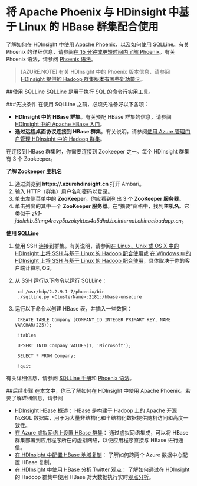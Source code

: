 <!-- not suitable for Mooncake -->

<properties 
   pageTitle="在 HDInsight 中使用 Apache Phoenix 和 SQuirreL | Azure" 
   description="了解如何在 HDInsight 中使用 Apache Phoenix，以及如何在工作站上安装和配置 SQuirreL 以连接到 HDInsight 中的 HBase 群集。" 
   services="hdinsight" 
   documentationCenter="" 
   authors="mumian" 
   manager="paulettm" 
   editor="cgronlun"/>

<tags
	ms.service="hdinsight"
	ms.date="03/04/2016"
	wacn.date="02/06/2017"/>

# 将 Apache Phoenix 与 HDinsight 中基于 Linux 的 HBase 群集配合使用  

了解如何在 HDInsight 中使用 [Apache Phoenix](http://phoenix.apache.org/)，以及如何使用 SQLLine。有关 Phoenix 的详细信息，请参阅[在 15 分钟或更短时间内了解 Phoenix](http://phoenix.apache.org/Phoenix-in-15-minutes-or-less.html)。有关 Phoenix 语法，请参阅 [Phoenix 语法](http://phoenix.apache.org/language/index.html)。

>[AZURE.NOTE] 有关 HDInsight 中的 Phoenix 版本信息，请参阅 [HDInsight 提供的 Hadoop 群集版本有哪些新功能？][hdinsight-versions]。

##使用 SQLLine
[SQLLine](http://sqlline.sourceforge.net/) 是用于执行 SQL 的命令行实用工具。

###先决条件
在使用 SQLLine 之前，必须先准备好以下各项：

- **HDInsight 中的 HBase 群集**。有关预配 HBase 群集的信息，请参阅 [HDInsight 中的 Apache HBase 入门][hdinsight-hbase-get-started]。
- **通过远程桌面协议连接到 HBase 群集**。有关说明，请参阅[使用 Azure 管理门户管理 HDInsight 中的 Hadoop 群集][hdinsight-manage-portal]。


在连接到 HBase 群集时，你需要连接到 Zookeeper 之一。每个 HDInsight 群集有 3 个 Zookeeper。

**了解 Zookeeper 主机名**

1. 通过浏览到 **https://<ClusterName>.azurehdinsight.cn** 打开 Ambari。
2. 输入 HTTP（群集）用户名和密码以登录。
3. 单击左侧菜单中的 **ZooKeeper**。你应看到列出 3 个 **ZooKeeper 服务器**。
4. 单击列出的其中一个 **ZooKeeper 服务器**。在“摘要”窗格中，找到**主机名**。它类似于 *zk1-jdolehb.3lnng4rcvp5uzokyktxs4a5dhd.bx.internal.chinacloudapp.cn*。

**使用 SQLLine**

1. 使用 SSH 连接到群集。有关说明，请参阅[在 Linux、Unix 或 OS X 中的 HDInsight 上将 SSH 与基于 Linux 的 Hadoop 配合使用](/documentation/articles/hdinsight-hadoop-linux-use-ssh-unix/)或 [在 Windows 中的 HDInsight 上将 SSH 与基于 Linux 的 Hadoop 配合使用](/documentation/articles/hdinsight-hadoop-linux-use-ssh-windows/)，具体取决于你的客户端计算机 OS。

2. 从 SSH 运行以下命令以运行 SQLLine：

        cd /usr/hdp/2.2.9.1-7/phoenix/bin
        ./sqlline.py <ClusterName>:2181:/hbase-unsecure

2. 运行以下命令以创建 HBase 表，并插入一些数据：

		CREATE TABLE Company (COMPANY_ID INTEGER PRIMARY KEY, NAME VARCHAR(225));
	
		!tables
		
		UPSERT INTO Company VALUES(1, 'Microsoft');
		
		SELECT * FROM Company;
        
        !quit

有关详细信息，请参阅 [SQLLine 手册](http://sqlline.sourceforge.net/#manual)和 [Phoenix 语法](http://phoenix.apache.org/language/index.html)。


 
##后续步骤
在本文中，你已了解如何在 HDInsight 中使用 Apache Phoenix。若要了解详细信息，请参阅

- [HDInsight HBase 概述][hdinsight-hbase-overview]：
HBase 是构建于 Hadoop 上的 Apache 开源 NoSQL 数据库，用于为大量非结构化和半结构化数据提供随机访问和高度一致性。
- [在 Azure 虚拟网络上设置 HBase 群集][hdinsight-hbase-provision-vnet]：
通过虚拟网络集成，可以将 HBase 群集部署到应用程序所在的虚拟网络，以便应用程序直接与 HBase 进行通信。
- [在 HDInsight 中配置 HBase 地域复制](/documentation/articles/hdinsight-hbase-geo-replication/)： 了解如何跨两个 Azure 数据中心配置 HBase 复制。 
- [在 HDInsight 中使用 HBase 分析 Twitter 观点][hbase-twitter-sentiment]：
了解如何通过在 HDInsight 的 Hadoop 群集中使用 HBase 对大数据执行实时[观点分析](http://en.wikipedia.org/wiki/Sentiment_analysis)。

[azure-portal]: https://manage.windowsazure.cn
[vnet-point-to-site-connectivity]: https://msdn.microsoft.com/zh-cn/library/azure/09926218-92ab-4f43-aa99-83ab4d355555#BKMK_VNETPT

[hdinsight-versions]: /documentation/articles/hdinsight-component-versioning/
[hdinsight-hbase-get-started]: /documentation/articles/hdinsight-hbase-tutorial-get-started/
[hdinsight-manage-portal]: /documentation/articles/hdinsight-administer-use-management-portal/#connect-to-hdinsight-clusters-by-using-rdp
[hdinsight-hbase-provision-vnet]: /documentation/articles/hdinsight-hbase-provision-vnet/
[hdinsight-hbase-overview]: /documentation/articles/hdinsight-hbase-overview/
[hbase-twitter-sentiment]: /documentation/articles/hdinsight-hbase-analyze-twitter-sentiment/

[hdinsight-hbase-phoenix-sqlline]: ./media/hdinsight-hbase-phoenix-squirrel/hdinsight-hbase-phoenix-sqlline.png
[img-certificate]: ./media/hdinsight-hbase-phoenix-squirrel/hdinsight-hbase-vpn-certificate.png
[img-vnet-diagram]: ./media/hdinsight-hbase-phoenix-squirrel/hdinsight-hbase-vnet-point-to-site.png
[img-squirrel-driver]: ./media/hdinsight-hbase-phoenix-squirrel/hdinsight-hbase-squirrel-driver.png
[img-squirrel-alias]: ./media/hdinsight-hbase-phoenix-squirrel/hdinsight-hbase-squirrel-alias.png
[img-squirrel]: ./media/hdinsight-hbase-phoenix-squirrel/hdinsight-hbase-squirrel.png
[img-squirrel-sql]: ./media/hdinsight-hbase-phoenix-squirrel/hdinsight-hbase-squirrel-sql.png


 

<!---HONumber=Mooncake_0405_2016-->